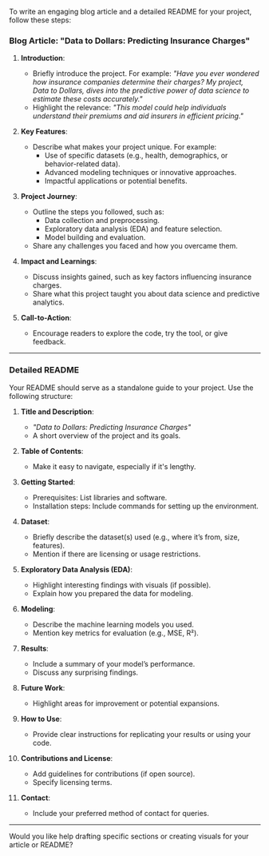 To write an engaging blog article and a detailed README for your project, follow these steps:

### Blog Article: "Data to Dollars: Predicting Insurance Charges"

1. **Introduction**:
   - Briefly introduce the project. For example: *"Have you ever wondered how insurance companies determine their charges? My project, *Data to Dollars*, dives into the predictive power of data science to estimate these costs accurately."*
   - Highlight the relevance: *"This model could help individuals understand their premiums and aid insurers in efficient pricing."*

2. **Key Features**:
   - Describe what makes your project unique. For example:
     - Use of specific datasets (e.g., health, demographics, or behavior-related data).
     - Advanced modeling techniques or innovative approaches.
     - Impactful applications or potential benefits.

3. **Project Journey**:
   - Outline the steps you followed, such as:
     - Data collection and preprocessing.
     - Exploratory data analysis (EDA) and feature selection.
     - Model building and evaluation.
   - Share any challenges you faced and how you overcame them.

4. **Impact and Learnings**:
   - Discuss insights gained, such as key factors influencing insurance charges.
   - Share what this project taught you about data science and predictive analytics.

5. **Call-to-Action**:
   - Encourage readers to explore the code, try the tool, or give feedback.

---

### Detailed README

Your README should serve as a standalone guide to your project. Use the following structure:

1. **Title and Description**:
   - *"Data to Dollars: Predicting Insurance Charges"*
   - A short overview of the project and its goals.

2. **Table of Contents**:
   - Make it easy to navigate, especially if it's lengthy.

3. **Getting Started**:
   - Prerequisites: List libraries and software.
   - Installation steps: Include commands for setting up the environment.

4. **Dataset**:
   - Briefly describe the dataset(s) used (e.g., where it’s from, size, features).
   - Mention if there are licensing or usage restrictions.

5. **Exploratory Data Analysis (EDA)**:
   - Highlight interesting findings with visuals (if possible).
   - Explain how you prepared the data for modeling.

6. **Modeling**:
   - Describe the machine learning models you used.
   - Mention key metrics for evaluation (e.g., MSE, R²).

7. **Results**:
   - Include a summary of your model’s performance.
   - Discuss any surprising findings.

8. **Future Work**:
   - Highlight areas for improvement or potential expansions.

9. **How to Use**:
   - Provide clear instructions for replicating your results or using your code.

10. **Contributions and License**:
    - Add guidelines for contributions (if open source).
    - Specify licensing terms.

11. **Contact**:
    - Include your preferred method of contact for queries.

---

Would you like help drafting specific sections or creating visuals for your article or README?
